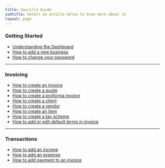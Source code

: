```yaml
---
title: Gaurilla Guide
subtitle: Select an article below to know more about it
layout: page
---
```

### Getting Started

- [Understanding the Dashboard]({{site.url}}/articles/understanding-the-dashboard)
- [How to add a new business]({{site.url}}/articles/how-to-add-a-new-company)
- [How to change your password]({{site.url}}/articles/how-to-change-password)

- - -

### Invoicing

- [How to create an invoice]({{site.url}}/articles/how-to-create-an-invoice)
- [How to create a quote]({{site.url}}/articles/how-to-create-a-quote)
- [How to create a proforma invoice]({{site.url}}/articles/how-to-create-a-proforma-invoice)
- [How to create a client]({{site.url}}/articles/how-to-create-a-client)
- [How to create a vendor]({{site.url}}/articles/how-to-create-a-vendor)
- [How to create an item]({{site.url}}/articles/how-to-create-an-item)
- [How to create a tax scheme]({{site.url}}/articles/how-to-create-a-tax-scheme)
- [How to add or edit default terms in invoice]({{site.url}}/articles/how-to-add-or-edit-terms)

- - -

### Transactions

- [How to add an income]({{site.url}}/articles/how-to-add-an-income)
- [How to add an expense]({{site.url}}/articles/how-to-add-an-expense)
- [How to add payment to an invoice]({{site.url}}/articles/how-to-add-payment-to-an-invoice)